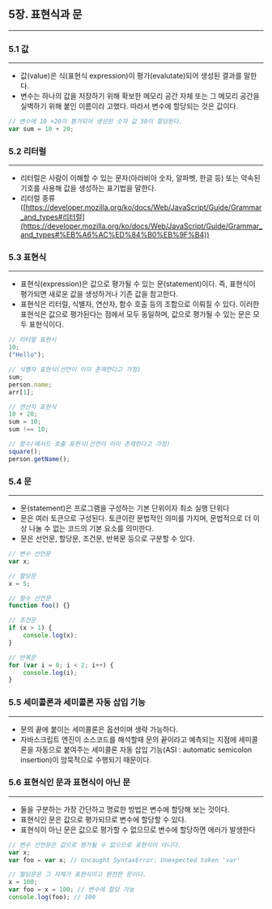 ## 5장. 표현식과 문

---

### 5.1 값

---

-   값(value)은 식(표현식 expression)이 평가(evalutate)되어 생성된 결과를 말한다.
-   변수는 하나의 값을 저장하기 위해 확보한 메모리 공간 자체 또는 그 메모리 공간을 실벽하기 위해 붙인 이름이라 고했다. 따라서 변수에 할당되는 것은 값이다.

```jsx
// 변수에 10 +20이 평가되어 생성된 숫자 값 30이 할당된다.
var sum = 10 + 20;
```

### 5.2 리터럴

---

-   리터럴은 사람이 이해할 수 있는 문자(아라비아 숫자, 알파벳, 한글 등) 또는 약속된 기호를 사용해 값을 생성하는 표기법을 말한다.
-   리터럴 종류 ([https://developer.mozilla.org/ko/docs/Web/JavaScript/Guide/Grammar_and_types#리터럴](https://developer.mozilla.org/ko/docs/Web/JavaScript/Guide/Grammar_and_types#%EB%A6%AC%ED%84%B0%EB%9F%B4))

### 5.3 표현식

---

-   표현식(expression)은 값으로 평가될 수 있는 문(statement)이다. 즉, 표현식이 평가되면 새로운 값을 생성하거나 기존 값을 참고한다.
-   표현식은 리터럴, 식별자, 연산자, 함수 호출 등의 조합으로 이뤄질 수 있다. 이러한 표현식은 값으로 평가된다는 점에서 모두 동일하며, 값으로 평가될 수 있는 문은 모두 표현식이다.

```jsx
// 리터럴 표현시
10;
("Hello");

// 식별자 표현식(선언이 이미 존재한다고 가정)
sum;
person.name;
arr[1];

// 연산자 표현식
10 + 20;
sum = 10;
sum !== 10;

// 함수/메서드 호출 표현식(선언이 이미 존재한다고 가정)
square();
person.getName();
```

### 5.4 문

---

-   문(statement)은 프로그램을 구성하는 기본 단위이자 최소 실행 단위다
-   문은 여러 토큰으로 구성된다. 토큰이란 문법적인 의미를 가지며, 문법적으로 더 이상 나눌 수 없는 코드의 기본 요소를 의미한다.
-   문은 선언문, 할당문, 조건문, 반복문 등으로 구분할 수 있다.

```jsx
// 변수 선언문
var x;

// 할당문
x = 5;

// 함수 선언문
function foo() {}

// 조건문
if (x > 1) {
    console.log(x);
}

// 반복문
for (var i = 0; i < 2; i++) {
    console.log(i);
}
```

### 5.5 세미콜론과 세미콜론 자동 삽입 기능

---

-   문의 끝에 붙이는 세미콜론은 옵션이며 생략 가능하다.
-   자바스크립트 엔진이 소스코드를 해석할때 문의 끝이라고 예측되는 지점에 세미콜론을 자동으로 붙여주는 세미콜론 자동 삽입 기능(ASI : automatic semicolon insertion)이 암묵적으로 수행되기 때문이다.

### 5.6 표현식인 문과 표현식이 아닌 문

---

-   둘을 구분하는 가장 간단하고 명료한 방법은 변수에 할당해 보는 것이다.
-   표현식인 문은 값으로 평가되므로 변수에 할당할 수 있다.
-   표현식이 아닌 문은 값으로 평가할 수 없으므로 변수에 할당하면 에러가 발생한다

```jsx
// 변수 선언문은 값으로 평가될 수 없으므로 표현식이 아니다.
var x;
var foo = var x; // Uncaught SyntaxError: Unexpected token 'var'

// 할당문은 그 자체가 표현식이고 완전한 문이다.
x = 100;
var foo = x = 100; // 변수에 할당 가능
console.log(foo); // 100
```
